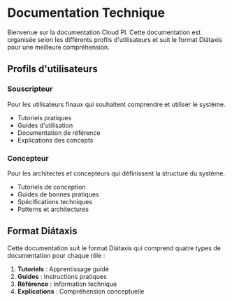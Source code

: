 # Documentation Technique

Bienvenue sur la documentation Cloud PI. Cette documentation est organisée selon les différents profils d'utilisateurs et suit le format Diátaxis pour une meilleure compréhension.

## Profils d'utilisateurs

### Souscripteur
Pour les utilisateurs finaux qui souhaitent comprendre et utiliser le système.
- Tutoriels pratiques
- Guides d'utilisation
- Documentation de référence
- Explications des concepts

### Concepteur
Pour les architectes et concepteurs qui définissent la structure du système.
- Tutoriels de conception
- Guides de bonnes pratiques
- Spécifications techniques
- Patterns et architectures



## Format Diátaxis

Cette documentation suit le format Diátaxis qui comprend quatre types de documentation pour chaque rôle :

1. **Tutoriels** : Apprentissage guidé
2. **Guides** : Instructions pratiques
3. **Référence** : Information technique
4. **Explications** : Compréhension conceptuelle
